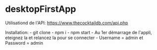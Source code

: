 # desktopFirstApp
 
Utilisationd de l'API: https://www.thecocktaildb.com/api.php

Installation:
    - git clone
    - npm i 
    - npm start
    - Au 1er démarrage de l'appli, eteignez la et relancez la pour se connecter
    - Username = admin et Password = admin